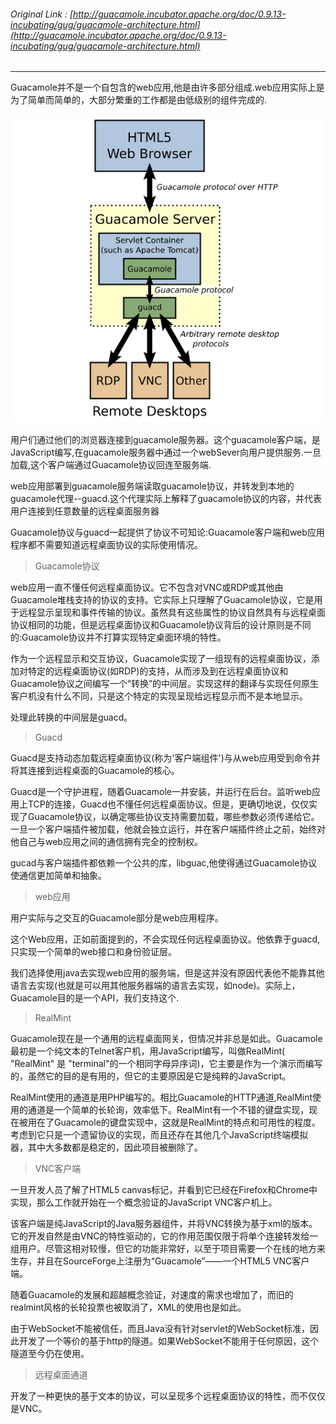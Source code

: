 ###### Original Link : [http://guacamole.incubator.apache.org/doc/0.9.13-incubating/gug/guacamole-architecture.html](http://guacamole.incubator.apache.org/doc/0.9.13-incubating/gug/guacamole-architecture.html)

---

Guacamole并不是一个自包含的web应用,他是由许多部分组成.web应用实际上是为了简单而简单的，大部分繁重的工作都是由低级别的组件完成的.

![](/assets/import.png)

用户们通过他们的浏览器连接到guacamole服务器。这个guacamole客户端，是JavaScript编写,在guacamole服务器中通过一个webSever向用户提供服务.一旦加载,这个客户端通过Guacamole协议回连至服务端.

web应用部署到guacamole服务端读取guacamole协议，并转发到本地的guacamole代理--guacd.这个代理实际上解释了guacamole协议的内容，并代表用户连接到任意数量的远程桌面服务器

Guacamole协议与guacd一起提供了协议不可知论:Guacamole客户端和web应用程序都不需要知道远程桌面协议的实际使用情况。

> Guacamole协议

web应用一直不懂任何远程桌面协议。它不包含对VNC或RDP或其他由Guacamole堆栈支持的协议的支持。它实际上只理解了Guacamole协议，它是用于远程显示呈现和事件传输的协议。虽然具有这些属性的协议自然具有与远程桌面协议相同的功能，但是远程桌面协议和Guacamole协议背后的设计原则是不同的:Guacamole协议并不打算实现特定桌面环境的特性。

作为一个远程显示和交互协议，Guacamole实现了一组现有的远程桌面协议，添加对特定的远程桌面协议\(如RDP\)的支持，从而涉及到在远程桌面协议和Guacamole协议之间编写一个“转换”的中间层。实现这样的翻译与实现任何原生客户机没有什么不同，只是这个特定的实现呈现给远程显示而不是本地显示。

处理此转换的中间层是guacd。

> Guacd

Guacd是支持动态加载远程桌面协议\(称为'客户端组件'\)与从web应用受到命令并将其连接到远程桌面的Guacamole的核心。

Guacd是一个守护进程，随着Guacamole一并安装，并运行在后台。监听web应用上TCP的连接，Guacd也不懂任何远程桌面协议。但是，更确切地说，仅仅实现了Guacamole协议，以确定哪些协议支持需要加载，哪些参数必须传递给它。一旦一个客户端插件被加载，他就会独立运行，并在客户端插件终止之前，始终对他自己与web应用之间的通信拥有完全的控制权。

gucad与客户端插件都依赖一个公共的库，libguac,他使得通过Guacamole协议使通信更加简单和抽象。

> web应用

用户实际与之交互的Guacamole部分是web应用程序。

这个Web应用，正如前面提到的，不会实现任何远程桌面协议。他依靠于guacd,只实现一个简单的web接口和身份验证层。

我们选择使用java去实现web应用的服务端，但是这并没有原因代表他不能靠其他语言去实现\(也就是可以用其他服务器端的语言去实现，如node\)。实际上，Guacamole目的是一个API，我们支持这个.

> RealMint

Guacamole现在是一个通用的远程桌面网关，但情况并非总是如此。Guacamole最初是一个纯文本的Telnet客户机，用JavaScript编写，叫做RealMint\( "RealMint" 是 "terminal"的一个相同字母异序词\)，它主要是作为一个演示而编写的，虽然它的目的是有用的，但它的主要原因是它是纯粹的JavaScript。

RealMint使用的通道是用PHP编写的。相比Guacamole的HTTP通道,RealMint使用的通道是一个简单的长轮询，效率低下。RealMint有一个不错的键盘实现，现在被用在了Guacamole的键盘实现中，这就是RealMint的特点和可用性的程度。考虑到它只是一个遗留协议的实现，而且还存在其他几个JavaScript终端模拟器，其中大多数都是稳定的，因此项目被删除了。

> VNC客户端

一旦开发人员了解了HTML5 canvas标记，并看到它已经在Firefox和Chrome中实现，那么工作就开始在一个概念验证的JavaScript VNC客户机上。

该客户端是纯JavaScript的Java服务器组件，并将VNC转换为基于xml的版本。它的开发自然是由VNC的特性驱动的，它的作用范围仅限于将单个连接转发给一组用户。尽管这相对较慢，但它的功能非常好，以至于项目需要一个在线的地方来生存，并且在SourceForge上注册为“Guacamole”——一个HTML5 VNC客户端。

随着Guacamole的发展和超越概念验证，对速度的需求也增加了，而旧的realmint风格的长轮投票也被取消了，XML的使用也是如此。

由于WebSocket不能被信任，而且Java没有针对servlet的WebSocket标准，因此开发了一个等价的基于http的隧道。如果WebSocket不能用于任何原因，这个隧道至今仍在使用。

> 远程桌面通道

开发了一种更快的基于文本的协议，可以呈现多个远程桌面协议的特性，而不仅仅是VNC。

